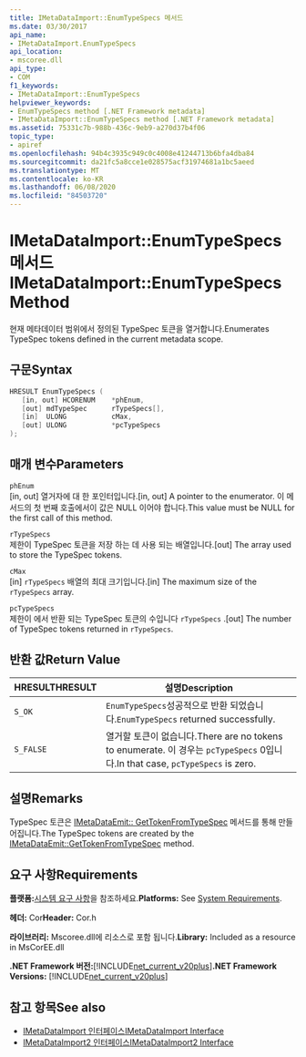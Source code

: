```yaml
---
title: IMetaDataImport::EnumTypeSpecs 메서드
ms.date: 03/30/2017
api_name:
- IMetaDataImport.EnumTypeSpecs
api_location:
- mscoree.dll
api_type:
- COM
f1_keywords:
- IMetaDataImport::EnumTypeSpecs
helpviewer_keywords:
- EnumTypeSpecs method [.NET Framework metadata]
- IMetaDataImport::EnumTypeSpecs method [.NET Framework metadata]
ms.assetid: 75331c7b-988b-436c-9eb9-a270d37b4f06
topic_type:
- apiref
ms.openlocfilehash: 94b4c3935c949c0c4008e41244713b6bfa4dba84
ms.sourcegitcommit: da21fc5a8cce1e028575acf31974681a1bc5aeed
ms.translationtype: MT
ms.contentlocale: ko-KR
ms.lasthandoff: 06/08/2020
ms.locfileid: "84503720"
---
```

# <a name="imetadataimportenumtypespecs-method"></a><span data-ttu-id="227a5-102">IMetaDataImport::EnumTypeSpecs 메서드</span><span class="sxs-lookup"><span data-stu-id="227a5-102">IMetaDataImport::EnumTypeSpecs Method</span></span>
<span data-ttu-id="227a5-103">현재 메타데이터 범위에서 정의된 TypeSpec 토큰을 열거합니다.</span><span class="sxs-lookup"><span data-stu-id="227a5-103">Enumerates TypeSpec tokens defined in the current metadata scope.</span></span>  
  
## <a name="syntax"></a><span data-ttu-id="227a5-104">구문</span><span class="sxs-lookup"><span data-stu-id="227a5-104">Syntax</span></span>  
  
```cpp  
HRESULT EnumTypeSpecs (  
   [in, out] HCORENUM    *phEnum,  
   [out] mdTypeSpec      rTypeSpecs[],  
   [in]  ULONG           cMax,  
   [out] ULONG           *pcTypeSpecs  
);  
```  
  
## <a name="parameters"></a><span data-ttu-id="227a5-105">매개 변수</span><span class="sxs-lookup"><span data-stu-id="227a5-105">Parameters</span></span>  
 `phEnum`  
 <span data-ttu-id="227a5-106">[in, out] 열거자에 대 한 포인터입니다.</span><span class="sxs-lookup"><span data-stu-id="227a5-106">[in, out] A pointer to the enumerator.</span></span> <span data-ttu-id="227a5-107">이 메서드의 첫 번째 호출에서이 값은 NULL 이어야 합니다.</span><span class="sxs-lookup"><span data-stu-id="227a5-107">This value must be NULL for the first call of this method.</span></span>  
  
 `rTypeSpecs`  
 <span data-ttu-id="227a5-108">제한이 TypeSpec 토큰을 저장 하는 데 사용 되는 배열입니다.</span><span class="sxs-lookup"><span data-stu-id="227a5-108">[out] The array used to store the TypeSpec tokens.</span></span>  
  
 `cMax`  
 <span data-ttu-id="227a5-109">[in] `rTypeSpecs` 배열의 최대 크기입니다.</span><span class="sxs-lookup"><span data-stu-id="227a5-109">[in] The maximum size of the `rTypeSpecs` array.</span></span>  
  
 `pcTypeSpecs`  
 <span data-ttu-id="227a5-110">제한이 에서 반환 되는 TypeSpec 토큰의 수입니다 `rTypeSpecs` .</span><span class="sxs-lookup"><span data-stu-id="227a5-110">[out] The number of TypeSpec tokens returned in `rTypeSpecs`.</span></span>  
  
## <a name="return-value"></a><span data-ttu-id="227a5-111">반환 값</span><span class="sxs-lookup"><span data-stu-id="227a5-111">Return Value</span></span>  
  
|<span data-ttu-id="227a5-112">HRESULT</span><span class="sxs-lookup"><span data-stu-id="227a5-112">HRESULT</span></span>|<span data-ttu-id="227a5-113">설명</span><span class="sxs-lookup"><span data-stu-id="227a5-113">Description</span></span>|  
|-------------|-----------------|  
|`S_OK`|<span data-ttu-id="227a5-114">`EnumTypeSpecs`성공적으로 반환 되었습니다.</span><span class="sxs-lookup"><span data-stu-id="227a5-114">`EnumTypeSpecs` returned successfully.</span></span>|  
|`S_FALSE`|<span data-ttu-id="227a5-115">열거할 토큰이 없습니다.</span><span class="sxs-lookup"><span data-stu-id="227a5-115">There are no tokens to enumerate.</span></span> <span data-ttu-id="227a5-116">이 경우는 `pcTypeSpecs` 0입니다.</span><span class="sxs-lookup"><span data-stu-id="227a5-116">In that case, `pcTypeSpecs` is zero.</span></span>|  
  
## <a name="remarks"></a><span data-ttu-id="227a5-117">설명</span><span class="sxs-lookup"><span data-stu-id="227a5-117">Remarks</span></span>  
 <span data-ttu-id="227a5-118">TypeSpec 토큰은 [IMetaDataEmit:: GetTokenFromTypeSpec](imetadataemit-gettokenfromtypespec-method.md) 메서드를 통해 만들어집니다.</span><span class="sxs-lookup"><span data-stu-id="227a5-118">The TypeSpec tokens are created by the [IMetaDataEmit::GetTokenFromTypeSpec](imetadataemit-gettokenfromtypespec-method.md) method.</span></span>  
  
## <a name="requirements"></a><span data-ttu-id="227a5-119">요구 사항</span><span class="sxs-lookup"><span data-stu-id="227a5-119">Requirements</span></span>  
 <span data-ttu-id="227a5-120">**플랫폼:**[시스템 요구 사항](../../get-started/system-requirements.md)을 참조하세요.</span><span class="sxs-lookup"><span data-stu-id="227a5-120">**Platforms:** See [System Requirements](../../get-started/system-requirements.md).</span></span>  
  
 <span data-ttu-id="227a5-121">**헤더:** Cor</span><span class="sxs-lookup"><span data-stu-id="227a5-121">**Header:** Cor.h</span></span>  
  
 <span data-ttu-id="227a5-122">**라이브러리:** Mscoree.dll에 리소스로 포함 됩니다.</span><span class="sxs-lookup"><span data-stu-id="227a5-122">**Library:** Included as a resource in MsCorEE.dll</span></span>  
  
 <span data-ttu-id="227a5-123">**.NET Framework 버전:**[!INCLUDE[net_current_v20plus](../../../../includes/net-current-v20plus-md.md)]</span><span class="sxs-lookup"><span data-stu-id="227a5-123">**.NET Framework Versions:** [!INCLUDE[net_current_v20plus](../../../../includes/net-current-v20plus-md.md)]</span></span>  
  
## <a name="see-also"></a><span data-ttu-id="227a5-124">참고 항목</span><span class="sxs-lookup"><span data-stu-id="227a5-124">See also</span></span>

- [<span data-ttu-id="227a5-125">IMetaDataImport 인터페이스</span><span class="sxs-lookup"><span data-stu-id="227a5-125">IMetaDataImport Interface</span></span>](imetadataimport-interface.md)
- [<span data-ttu-id="227a5-126">IMetaDataImport2 인터페이스</span><span class="sxs-lookup"><span data-stu-id="227a5-126">IMetaDataImport2 Interface</span></span>](imetadataimport2-interface.md)
